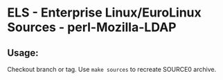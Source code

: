 # ELS - Enterprise Linux/EuroLinux Sources - perl-Mozilla-LDAP
 
## Usage:
  Checkout branch or tag. Use `make sources` to recreate  SOURCE0 archive.
